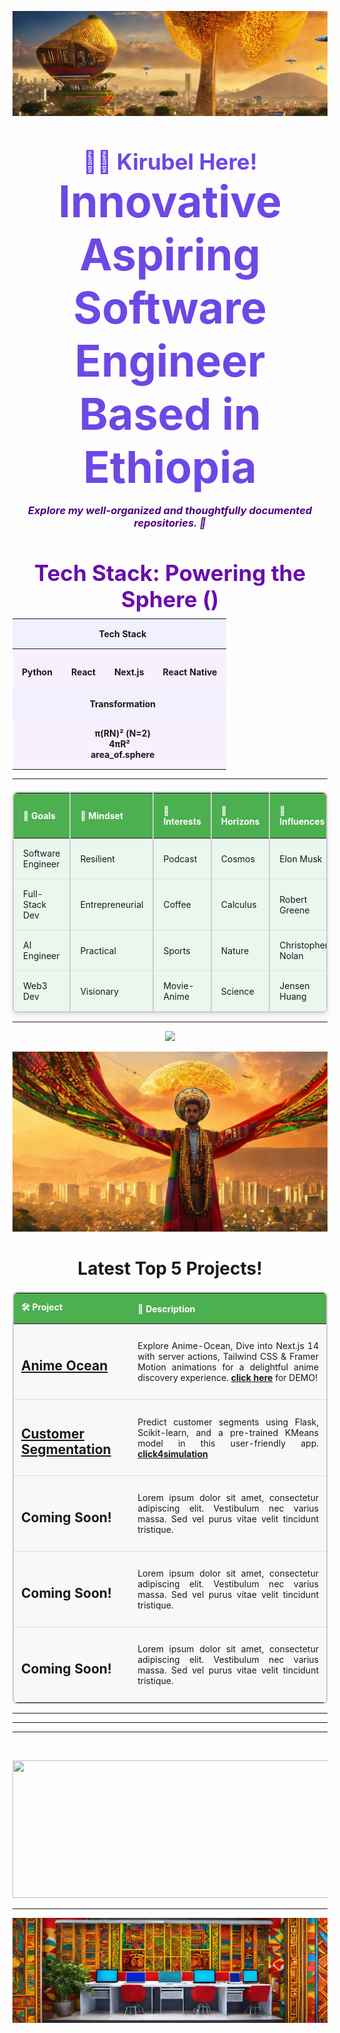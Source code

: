 ![banner](https://github.com/kira23j/kira23j/blob/main/assets/banner.jpg)
<h2 align="center" style="font-size: 2.5em; color: #6D48E5; margin-bottom: 0.5em;">
  <strong>👋🏻 Kirubel Here!</strong>
  <br>
  <strong style="font-size: 2em;">Innovative Aspiring Software Engineer Based in Ethiopia</strong>
</h2>
<h3 align="center" style="font-style: italic; color: #4B0082; margin-top: 0;">
  Explore my well-organized and thoughtfully documented repositories. 🎩
</h3>

<div style="text-align: center;">

  <h1 style="font-size: 2.5em; font-weight: bold; color: #6A0DAD; margin-bottom: 10px;">
     Tech Stack: Powering the Sphere ()  <i class="fas fa-question-circle" style="color: #6A0DAD;"></i>
  </h1>

  <table style="border-collapse: collapse; font-weight: bold; margin: 0 auto;">
    <thead>
      <tr>
        <th colspan="4" style="background-color: #F0F0FF; padding: 15px; text-align: center;">
          <i class="fas fa-code" style="color: #BA55D3; margin-right: 10px;"></i> Tech Stack
        </th>
      </tr>
    </thead>
    <tbody>
      <tr>
        <td style="background-color: #F9F0FF; padding: 15px; text-align: center;">
          <i class="fab fa-python" style="color: #8A2BE2; font-size: 2em;"></i> Python
        </td>
        <td style="background-color: #F9F0FF; padding: 15px; text-align: center;">
          <i class="fab fa-react" style="color: #8A2BE2; font-size: 2em;"></i> React
        </td>
        <td style="background-color: #F9F0FF; padding: 15px; text-align: center;">
          <i class="fab fa-nextjs" style="color: #8A2BE2; font-size: 2em;"></i> Next.js
        </td>
        <td style="background-color: #F9F0FF; padding: 15px; text-align: center;">
          <i class="fab fa-react" style="color: #8A2BE2; font-size: 2em;"></i> React Native
        </td>
      </tr>
      <tr>
        <td colspan="4" style="background-color: #F0F0FF; padding: 15px; text-align: center;">
          <i class="fas fa-equals" style="color: #BA55D3; margin-right: 10px;"></i> Transformation
        </td>
      </tr>
      <tr>
        <td colspan="4" style="background-color: #F9F0FF; padding: 15px; text-align: center;">
          <i class="fas fa-angle-double-right" style="color: #BA55D3; margin-right: 10px;"></i> 
          π(RN)² (N=2) <br>
          4πR² <br>
          <i class="fas fa-trophy" style="color: #BA55D3; margin-right: 10px;"></i> area_of.sphere 
        </td>
      </tr>
    </tbody>
  </table>
</div>



<hr>
<table style="width: 100%; border-collapse: collapse; margin-top: 20px; background-color: #fafafa; border: 2px solid #ccc; border-radius: 8px; box-shadow: 0 4px 8px rgba(0, 0, 0, 0.1);">
  <thead>
    <tr style="background-color: #4CAF50; color: white; font-weight: bold; text-align: left;">
      <th style="padding: 15px; border-right: 2px solid #ccc;">🚀 Goals</th>
      <th style="padding: 15px; border-right: 2px solid #ccc;">🧠 Mindset</th>
      <th style="padding: 15px; border-right: 2px solid #ccc;">💖 Interests</th>
      <th style="padding: 15px; border-right: 2px solid #ccc;">🌌 Horizons</th>
      <th style="padding: 15px; border-right: 2px solid #ccc;">👑 Influences</th>
      <th style="padding: 15px;">🔍 Exploration</th>
      <th style="padding: 15px;">🌟Companies</th>
    </tr>
  </thead>
  <tbody>
    <tr style="background-color: #e9f7ef;">
      <td style="padding: 15px; border-bottom: 1px solid #ddd; border-right: 2px solid #ccc;">Software Engineer</td>
      <td style="padding: 15px; border-bottom: 1px solid #ddd; border-right: 2px solid #ccc;">Resilient </td>
      <td style="padding: 15px; border-bottom: 1px solid #ddd; border-right: 2px solid #ccc;">Podcast</td>
      <td style="padding: 15px; border-bottom: 1px solid #ddd; border-right: 2px solid #ccc;">Cosmos</td>
      <td style="padding: 15px; border-bottom: 1px solid #ddd; border-right: 2px solid #ccc;">Elon Musk</td>
      <td style="padding: 15px; border-bottom: 1px solid #ddd;">Psychology</td>
      <td style="padding: 15px; border-bottom: 1px solid #ddd;">🖥️ NVIDIA</td>
    </tr>
    <tr style="background-color: #e9f7ef;">
      <td style="padding: 15px; border-bottom: 1px solid #ddd; border-right: 2px solid #ccc;">Full-Stack Dev</td>
      <td style="padding: 15px; border-bottom: 1px solid #ddd; border-right: 2px solid #ccc;">Entrepreneurial </td>
      <td style="padding: 15px; border-bottom: 1px solid #ddd; border-right: 2px solid #ccc;">Coffee</td>
      <td style="padding: 15px; border-bottom: 1px solid #ddd; border-right: 2px solid #ccc;">Calculus</td>
      <td style="padding: 15px; border-bottom: 1px solid #ddd; border-right: 2px solid #ccc;">Robert Greene</td>
      <td style="padding: 15px; border-bottom: 1px solid #ddd;">Business</td>
        <td style="padding: 15px; border-bottom: 1px solid #ddd;">🛸 SpaceX</td>
   </tr>

  <tr style="background-color: #e9f7ef;">
      <td style="padding: 15px; border-bottom: 1px solid #ddd; border-right: 2px solid #ccc;">AI Engineer</td>
      <td style="padding: 15px; border-bottom: 1px solid #ddd; border-right: 2px solid #ccc;">Practical </td>
      <td style="padding: 15px; border-bottom: 1px solid #ddd; border-right: 2px solid #ccc;">Sports</td>
      <td style="padding: 15px; border-bottom: 1px solid #ddd; border-right: 2px solid #ccc;">Nature</td>
      <td style="padding: 15px; border-bottom: 1px solid #ddd; border-right: 2px solid #ccc;">Christopher Nolan</td>
      <td style="padding: 15px; border-bottom: 1px solid #ddd;">Strategy</td>
       <td style="padding: 15px; border-bottom: 1px solid #ddd;">🌐 Google</td>
    </tr>

  <tr style="background-color: #e9f7ef;">
      <td style="padding: 15px; border-bottom: 1px solid #ddd; border-right: 2px solid #ccc;">Web3 Dev</td>
      <td style="padding: 15px; border-bottom: 1px solid #ddd; border-right: 2px solid #ccc;">Visionary</td>
      <td style="padding: 15px; border-bottom: 1px solid #ddd; border-right: 2px solid #ccc;">Movie-Anime</td>
      <td style="padding: 15px; border-bottom: 1px solid #ddd; border-right: 2px solid #ccc;">Science</td>
      <td style="padding: 15px; border-bottom: 1px solid #ddd; border-right: 2px solid #ccc;">Jensen Huang</td>
      <td style="padding: 15px; border-bottom: 1px solid #ddd;">Marketing</td>
      <td style="padding: 15px; border-bottom: 1px solid #ddd;">🛒 Amazon</td>
   </tr>
    
  </tbody>
</table>


 <hr>
<p align="center">
  <a href="https://skillicons.dev">
    <img src="https://skillicons.dev/icons?i=figma,html,css,tailwind,js,ts,react,redux,threejs,nodejs,nextjs,py,fastapi,prisma,postgres,mongodb,redis,firebase,linux,git,docker,githubactions,selenium,ai,sklearn,tensorflow,pytorch,opencv,solidity,rust"/>
  </a>
</p>

![front](https://github.com/kira23j/kira23j/blob/main/assets/front.jpg)

<h1 align="center">Latest Top 5 Projects!</h1>
<table style="width: 100%; border-collapse: collapse; margin-top: 20px; background-color: #f0f0f0; border: 2px solid #ccc; border-radius: 8px;">
  <thead>
    <tr style="background-color: #4CAF50; color: white; font-weight: bold; text-align: left;">
      <th style="padding: 12px;">🛠️ Project</th>
      <th style="padding: 12px;">📖 Description</th>
    </tr>
  </thead>
  <tbody>
    <tr style="background-color: #f8f8f8;">
      <td style="padding: 12px; border-bottom: 1px solid #ddd;">
        <h2><a href="https://github.com/kira23j/Next-Projects-Hub/tree/main/01.Anime-Ocean"><b>Anime Ocean</b></a></h2>
      </td>
      <td style="padding: 12px; border-bottom: 1px solid #ddd;">
        <p align="justify">
          Explore Anime-Ocean, Dive into Next.js 14 with server actions, Tailwind CSS & Framer Motion animations for a delightful anime discovery experience. 
          <a href="https://anime-ocean.vercel.app/"><b>click here</b></a> for DEMO!
        </p>
      </td>
    </tr>
    <tr style="background-color: #f8f8f8;">
      <td style="padding: 12px; border-bottom: 1px solid #ddd;">
        <h2><a href="https://github.com/kira23j/Smart-Apps/tree/main/Smart-Web/01.Customer-Segmentation-Flask-ML"><b>Customer Segmentation</b></a></h2>
      </td>
      <td style="padding: 12px; border-bottom: 1px solid #ddd;">
        <p align="justify">
          Predict customer segments using Flask, Scikit-learn, and a pre-trained KMeans model in this user-friendly app.
          <a href="https://youtu.be/tpShpQeMVuA?si=02a_GZCKRgOr-A4W"><b>click4simulation</b></a>
        </p>
      </td>
    </tr>
    <tr style="background-color: #f8f8f8;">
      <td style="padding: 12px; border-bottom: 1px solid #ddd;">
        <h2><a><b>Coming Soon!</b></a></h2>
      </td>
      <td style="padding: 12px; border-bottom: 1px solid #ddd;">
        <p align="justify">
          Lorem ipsum dolor sit amet, consectetur adipiscing elit. Vestibulum nec varius massa. Sed vel purus vitae velit tincidunt tristique.
        </p>
      </td>
    </tr>
    <tr style="background-color: #f8f8f8;">
      <td style="padding: 12px; border-bottom: 1px solid #ddd;">
        <h2><a><b>Coming Soon!</b></a></h2>
      </td>
      <td style="padding: 12px; border-bottom: 1px solid #ddd;">
        <p align="justify">
          Lorem ipsum dolor sit amet, consectetur adipiscing elit. Vestibulum nec varius massa. Sed vel purus vitae velit tincidunt tristique.
        </p>
      </td>
    </tr>
    <tr style="background-color: #f8f8f8;">
      <td style="padding: 12px;">
        <h2><a><b>Coming Soon!</b></a></h2>
      </td>
      <td style="padding: 12px;">
        <p align="justify">
          Lorem ipsum dolor sit amet, consectetur adipiscing elit. Vestibulum nec varius massa. Sed vel purus vitae velit tincidunt tristique.
        </p>
      </td>
    </tr>
  </tbody>
</table>

 <hr>  
 <hr>
 <hr>
<div id="header" align="center">
  <img src="https://komarev.com/ghpvc/?username=kira23j&style=for-the-badge&color=orange" alt=""/>
</div>
 
  
<p align="center">
  <img width="800" height="220" src="https://streak-stats.demolab.com?user=kira23j&theme=highcontrast&hide_border=true&border_radius=5&card_width=800">
</p>

---
![footer](https://github.com/kira23j/kira23j/blob/main/assets/footer.jpg)
